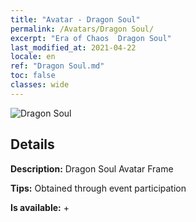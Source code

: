 ```yaml
---
title: "Avatar - Dragon Soul"
permalink: /Avatars/Dragon Soul/
excerpt: "Era of Chaos  Dragon Soul"
last_modified_at: 2021-04-22
locale: en
ref: "Dragon Soul.md"
toc: false
classes: wide
---
```

 ![Dragon Soul](/images/a/avatarFrame_52.png)

## Details

 **Description:** Dragon Soul Avatar Frame 

 **Tips:** Obtained through event participation 

 **Is available:**  + 

